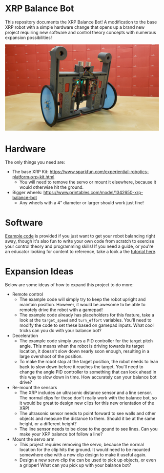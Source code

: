 # XRP Balance Bot

This repository documents the XRP Balance Bot! A modification to the base XRP robot with a simple hardware change that opens up a brand new project requiring new software and control theory concepts with numerous expansion possibilities!

![img](images/xrp_balance_bot.jpg)

# Hardware

The only things you need are:

* The base XRP Kit: https://www.sparkfun.com/experiential-robotics-platform-xrp-kit.html
    * You will need to remove the servo or mount it elsewhere, because it would otherwise hit the ground.
* Bigger wheels: https://www.printables.com/model/1342650-xrp-balance-bot
    * Any wheels with a 4" diameter or larger should work just fine!

# Software

[Example code](code/balance_bot.py) is provided if you just want to get your robot balancing right away, though it's also fun to write your own code from scratch to exercise your control theory and programming skills! If you need a guide, or you're an educator looking for content to reference, take a look a the [tutorial here](tutorial.md).

# Expansion Ideas

Below are some ideas of how to expand this project to do more:

* Remote control
    * The example code will simply try to keep the robot upright and maintain position. However, it would be awesome to be able to remotely drive the robot with a gamepad!
    * The example code already has placeholders for this feature, take a look at the `target_speed` and `turn_effort` variables. You'll need to modify the code to set these based on gamepad inputs. What cool tricks can you do with your balance bot?
* Deceleration
    * The example code simply uses a PID controller for the target pitch angle. This means when the robot is driving towards its target location, it doesn't slow down nearly soon enough, resulting in a large overshoot of the position.
    * To make the robot stop at the target position, the robot needs to lean back to slow down before it reaches the target. You'll need to change the angle PID controller to something that can look ahead in this way to slow down in time. How accurately can your balance bot drive?
* Re-mount the sensors
    * The XRP includes an ultrasonic distance sensor and a line sensor. The normal clips for those don't really work with the balance bot, so it would be great to design new clips for this new orientation of the XRP!
    * The ultrasonic sensor needs to point forward to see walls and other objects and measure the distance to them. Should it be at the same height, or a different height?
    * The line sensor needs to be close to the gound to see lines. Can you make your XRP balance bot follow a line?
* Mount the servo arm
    * This project requires removing the servo, because the normal location for the clip hits the ground. It would need to be mounted somewhere else with a new clip design to make it useful again.
    * Design a new servo clip the can be used to pick up objects, or even a gripper! What can you pick up with your balance bot?
